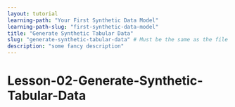 ```yaml
---
layout: tutorial
learning-path: "Your First Synthetic Data Model"
learning-path-slug: "first-synthetic-data-model"
title: "Generate Synthetic Tabular Data"
slug: "generate-synthetic-tabular-data" # Must be the same as the file name!
description: "some fancy description"
---
```


# Lesson-02-Generate-Synthetic-Tabular-Data

